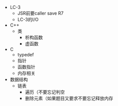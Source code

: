 - LC-3
	- JSR前要caller save R7
	- LC-3的I/O
- C++
	- 类
		- 析构函数
		- 虚函数
- C
	- typedef
	- 指针
	- 函数指针
	- 内存相关
- 数据结构
	- 链表
		- 遍历（不要忘记判空
		- 删除元素（如果题目又要求不要忘记释放内存